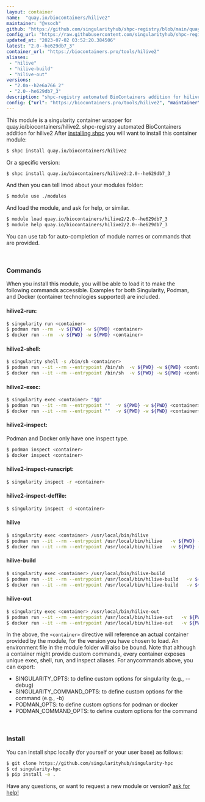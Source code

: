 ```yaml
---
layout: container
name:  "quay.io/biocontainers/hilive2"
maintainer: "@vsoch"
github: "https://github.com/singularityhub/shpc-registry/blob/main/quay.io/biocontainers/hilive2/container.yaml"
config_url: "https://raw.githubusercontent.com/singularityhub/shpc-registry/main/quay.io/biocontainers/hilive2/container.yaml"
updated_at: "2023-07-02 03:52:20.384506"
latest: "2.0--he629db7_3"
container_url: "https://biocontainers.pro/tools/hilive2"
aliases:
 - "hilive"
 - "hilive-build"
 - "hilive-out"
versions:
 - "2.0a--h2e6a766_2"
 - "2.0--he629db7_3"
description: "shpc-registry automated BioContainers addition for hilive2"
config: {"url": "https://biocontainers.pro/tools/hilive2", "maintainer": "@vsoch", "description": "shpc-registry automated BioContainers addition for hilive2", "latest": {"2.0--he629db7_3": "sha256:35a84cd3b0f5e1ef7dae63ad1cd0693db8c911846eb89d93847ae69c81cad726"}, "tags": {"2.0a--h2e6a766_2": "sha256:8672f9f210bba35b64cee5cebd5610ed03a5acb11ec6df4a9846ed18aa7dfbd6", "2.0--he629db7_3": "sha256:35a84cd3b0f5e1ef7dae63ad1cd0693db8c911846eb89d93847ae69c81cad726"}, "docker": "quay.io/biocontainers/hilive2", "aliases": {"hilive": "/usr/local/bin/hilive", "hilive-build": "/usr/local/bin/hilive-build", "hilive-out": "/usr/local/bin/hilive-out"}}
---
```


This module is a singularity container wrapper for quay.io/biocontainers/hilive2.
shpc-registry automated BioContainers addition for hilive2
After [installing shpc](#install) you will want to install this container module:


```bash
$ shpc install quay.io/biocontainers/hilive2
```

Or a specific version:

```bash
$ shpc install quay.io/biocontainers/hilive2:2.0--he629db7_3
```

And then you can tell lmod about your modules folder:

```bash
$ module use ./modules
```

And load the module, and ask for help, or similar.

```bash
$ module load quay.io/biocontainers/hilive2/2.0--he629db7_3
$ module help quay.io/biocontainers/hilive2/2.0--he629db7_3
```

You can use tab for auto-completion of module names or commands that are provided.

<br>

### Commands

When you install this module, you will be able to load it to make the following commands accessible.
Examples for both Singularity, Podman, and Docker (container technologies supported) are included.

#### hilive2-run:

```bash
$ singularity run <container>
$ podman run --rm  -v ${PWD} -w ${PWD} <container>
$ docker run --rm  -v ${PWD} -w ${PWD} <container>
```

#### hilive2-shell:

```bash
$ singularity shell -s /bin/sh <container>
$ podman run --it --rm --entrypoint /bin/sh  -v ${PWD} -w ${PWD} <container>
$ docker run --it --rm --entrypoint /bin/sh  -v ${PWD} -w ${PWD} <container>
```

#### hilive2-exec:

```bash
$ singularity exec <container> "$@"
$ podman run --it --rm --entrypoint ""  -v ${PWD} -w ${PWD} <container> "$@"
$ docker run --it --rm --entrypoint ""  -v ${PWD} -w ${PWD} <container> "$@"
```

#### hilive2-inspect:

Podman and Docker only have one inspect type.

```bash
$ podman inspect <container>
$ docker inspect <container>
```

#### hilive2-inspect-runscript:

```bash
$ singularity inspect -r <container>
```

#### hilive2-inspect-deffile:

```bash
$ singularity inspect -d <container>
```


#### hilive

```bash
$ singularity exec <container> /usr/local/bin/hilive
$ podman run --it --rm --entrypoint /usr/local/bin/hilive   -v ${PWD} -w ${PWD} <container> -c " $@"
$ docker run --it --rm --entrypoint /usr/local/bin/hilive   -v ${PWD} -w ${PWD} <container> -c " $@"
```


#### hilive-build

```bash
$ singularity exec <container> /usr/local/bin/hilive-build
$ podman run --it --rm --entrypoint /usr/local/bin/hilive-build   -v ${PWD} -w ${PWD} <container> -c " $@"
$ docker run --it --rm --entrypoint /usr/local/bin/hilive-build   -v ${PWD} -w ${PWD} <container> -c " $@"
```


#### hilive-out

```bash
$ singularity exec <container> /usr/local/bin/hilive-out
$ podman run --it --rm --entrypoint /usr/local/bin/hilive-out   -v ${PWD} -w ${PWD} <container> -c " $@"
$ docker run --it --rm --entrypoint /usr/local/bin/hilive-out   -v ${PWD} -w ${PWD} <container> -c " $@"
```



In the above, the `<container>` directive will reference an actual container provided
by the module, for the version you have chosen to load. An environment file in the
module folder will also be bound. Note that although a container
might provide custom commands, every container exposes unique exec, shell, run, and
inspect aliases. For anycommands above, you can export:

 - SINGULARITY_OPTS: to define custom options for singularity (e.g., --debug)
 - SINGULARITY_COMMAND_OPTS: to define custom options for the command (e.g., -b)
 - PODMAN_OPTS: to define custom options for podman or docker
 - PODMAN_COMMAND_OPTS: to define custom options for the command

<br>

### Install

You can install shpc locally (for yourself or your user base) as follows:

```bash
$ git clone https://github.com/singularityhub/singularity-hpc
$ cd singularity-hpc
$ pip install -e .
```

Have any questions, or want to request a new module or version? [ask for help!](https://github.com/singularityhub/singularity-hpc/issues)